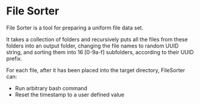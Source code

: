 # File Sorter

File Sorter is a tool for preparing a uniform file data set.

It takes a collection of folders and recursively puts all the files from these folders 
into an output folder, changing the file names to random 
UUID string, and sorting them into 16 [0-9a-f] subfolders, according to their UUID prefix.

For each file, after it has been placed into the target directory, FileSorter can:
* Run arbitrary bash command
* Reset the timestamp to a user defined value
